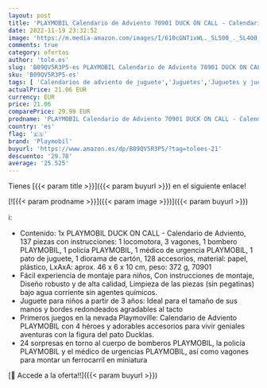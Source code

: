 ```yaml
---
layout: post
title: 'PLAYMOBIL Calendario de Adviento 70901 DUCK ON CALL - Calendario de Adviento para niños  Incluye locomotora de juguete con vagones  Juguetes para niños a partir de 3 años'
date: 2022-11-19 23:32:52
image: 'https://m.media-amazon.com/images/I/610cGNTixWL._SL500_._SL400_.jpg'
comments: true
category: ofertas
author: 'tole.es'
slug: 'B09QV5R3P5-es PLAYMOBIL Calendario de Adviento 70901 DUCK ON CALL -...'
sku: 'B09QV5R3P5-es'
tags: [ 'Calendarios de adviento de juguete','Juguetes','Juguetes y juegos','Muñecos y figuras','adviento','playmobil','🇪🇸', ]
actualPrice: 21.06 EUR
currency: EUR
price: 21.06
comparePrice: 29.99 EUR
prodname: 'PLAYMOBIL Calendario de Adviento 70901 DUCK ON CALL - Calendario de Adviento para niños  Incluye locomotora de juguete con vagones  Juguetes para niños a partir de 3 años'
country: 'es'
flag: '🇪🇸'
brand: 'Playmobil'
buyurl: 'https://www.amazon.es/dp/B09QV5R3P5/?tag=tolees-21'
descuento: '29.78'
average: '25.525'
---
```


Tienes [{{< param title >}}]({{< param buyurl >}}) en el siguiente enlace!

[![{{< param prodname >}}]({{< param image >}})]({{< param buyurl >}})

ℹ️:

- Contenido: 1x PLAYMOBIL DUCK ON CALL - Calendario de Adviento, 137 piezas con instrucciones: 1 locomotora, 3 vagones, 1 bombero PLAYMOBIL, 1 policía PLAYMOBIL, 1 médico de urgencia PLAYMOBIL, 1 pato de juguete, 1 diorama de cartón, 128 accesorios, material: papel, plástico, LxAxA: aprox. 46 x 6 x 10 cm, peso: 372 g, 70901
- Fácil experiencia de montaje para niños, Con instrucciones de montaje, Diseño robusto y de alta calidad, Limpieza de las piezas (sin pegatinas) bajo agua corriente sin agentes químicos.
- Juguete para niños a partir de 3 años: Ideal para el tamaño de sus manos y bordes redondeados agradables al tacto
- Primeros juegos en la nevada Playmoville: Calendario de Adviento PLAYMOBIL con 4 héroes y adorables accesorios para vivir geniales aventuras con la figura del pato Ducklas.
- 24 sorpresas en torno al cuerpo de bomberos PLAYMOBIL, la policía PLAYMOBIL y el médico de urgencias PLAYMOBIL, así como vagones para montar un ferrocarril en miniatura

[🛒 Accede a la oferta!!]({{< param buyurl >}})
